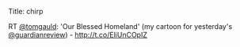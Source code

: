 Title: chirp

RT <a href="http://twitter.com/tomgauld">@tomgauld</a>: 'Our Blessed Homeland' (my cartoon for yesterday's <a href="http://twitter.com/guardianreview">@guardianreview</a>) - <a href="http://t.co/EliUnCOpIZ">http://t.co/EliUnCOpIZ</a>
